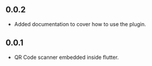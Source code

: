 ## 0.0.2

* Added documentation to cover how to use the plugin.

## 0.0.1

* QR Code scanner embedded inside flutter.
